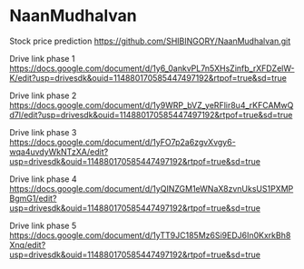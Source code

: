 # NaanMudhalvan 
Stock price prediction
https://github.com/SHIBINGORY/NaanMudhalvan.git

Drive link phase 1
https://docs.google.com/document/d/1y6_0ankvPL7n5XHsZinfb_rXFDZelW-K/edit?usp=drivesdk&ouid=114880170585447497192&rtpof=true&sd=true

Drive link phase 2
https://docs.google.com/document/d/1y9WRP_bVZ_yeRFlir8u4_rKFCAMwQd7l/edit?usp=drivesdk&ouid=114880170585447497192&rtpof=true&sd=true

Drive link phase 3
https://docs.google.com/document/d/1yFO7p2a6zgvXvgy6-wqa4uvdyWkNTzXA/edit?usp=drivesdk&ouid=114880170585447497192&rtpof=true&sd=true

Drive link phase 4
https://docs.google.com/document/d/1yQINZGM1eWNaX8zvnUksUS1PXMPBgmG1/edit?usp=drivesdk&ouid=114880170585447497192&rtpof=true&sd=true

Drive link phase 5
https://docs.google.com/document/d/1yTT9JC185Mz6Si9EDJ6In0KxrkBh8Xnq/edit?usp=drivesdk&ouid=114880170585447497192&rtpof=true&sd=true
